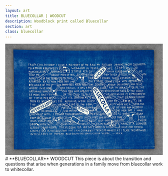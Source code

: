 ```yaml
---
layout: art
title: BLUECOLLAR | WOODCUT
description: Woodblock print called Bluecollar
section: art
class: bluecollar
---
```


<div class="content half"><a class="img-modal" rel="group" href="bluecollar.jpg" ><img src="bluecollar.jpg" alt=" "/></a></div>

<div class="content half" markdown="1">
# **BLUECOLLAR** WOODCUT
This piece is about the transition and questions that arise when generations in a family move from bluecollar work to whitecollar.
</div>
